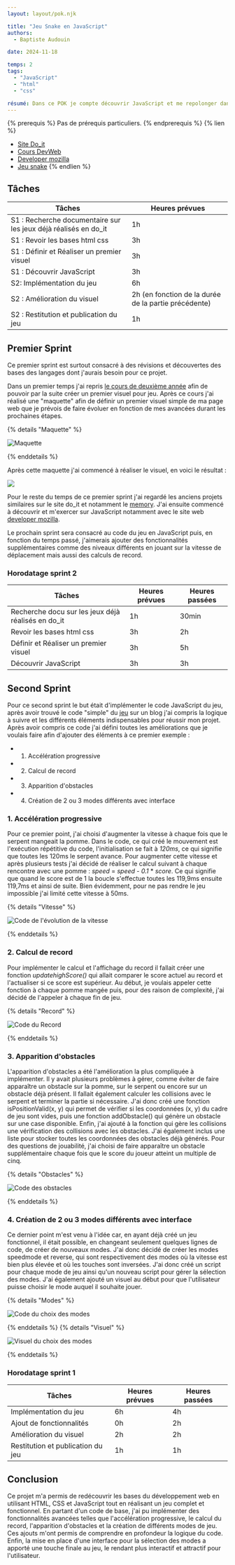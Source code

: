 ```yaml
---
layout: layout/pok.njk

title: "Jeu Snake en JavaScript"
authors:
  - Baptiste Audouin

date: 2024-11-18

temps: 2
tags:
  - "JavaScript"
  - "html"
  - "css"

résumé: Dans ce POK je compte découvrir JavaScript et me repolonger dans les cours de DevWeb de deuxième année. Pour ce faire je prévois de coder le jeu populaire Snake.
---
```


{% prerequis %}
Pas de prérequis particuliers.
{% endprerequis %}
{% lien %}
 - [Site Do_it](https://francoisbrucker.github.io/do-it/)
 - [Cours DevWeb](https://francoisbrucker.github.io/cours_informatique/enseignements/ecm/2A/option-web/)
 - [Developer mozilla](https://developer.mozilla.org/en-US/)
 - [Jeu snake](https://www.snake.fr)
{% endlien %}

## Tâches

| Tâches | Heures prévues |
| --------|-------- |
| S1 : Recherche documentaire  sur les jeux déjà réalisés en do_it | 1h |
| S1 : Revoir les bases html css | 3h |
| S1 : Définir et Réaliser un premier visuel | 3h |
| S1 : Découvrir JavaScript | 3h |
| S2: Implémentation du jeu | 6h |
| S2 : Amélioration du visuel | 2h (en fonction de la durée de la partie précédente) |
| S2 : Restitution et publication du jeu | 1h |


## Premier Sprint

Ce premier sprint est surtout consacré à des révisions et découvertes des bases des langages dont j'aurais besoin pour ce projet.

Dans un premier temps j'ai repris [le cours de deuxième année](https://francoisbrucker.github.io/cours_informatique/enseignements/ecm/2A/option-web/) afin de pouvoir par la suite créer un premier visuel pour jeu. 
Après ce cours j'ai réalisé une "maquette" afin de définir un premier visuel simple de ma page web que je prévois de faire évoluer en fonction de mes avancées durant les prochaines étapes.

{% details "Maquette" %}

![Maquette](./images/maquette_snake.png)

{% enddetails %}

Après cette maquette j'ai commencé à réaliser le visuel, en voici le résultat :

 <div><img src="./images/snake_visuel_1.png"></div>

Pour le reste du temps de ce premier sprint j'ai regardé les anciens projets similaires sur le site do_it et notamment le [memory](https://francoisbrucker.github.io/do-it/promos/2023-2024/William%20Lalanne/pok/temps-1/). J'ai ensuite commencé à découvrir et m'exercer sur JavaScript notamment avec le site web [developer mozilla](https://developer.mozilla.org/en-US/).

Le prochain sprint sera consacré au code du jeu en JavaScript puis, en fonction du temps passé, j'aimerais ajouter des fonctionnalités supplémentaires comme des niveaux différents en jouant sur la vitesse de déplacement mais aussi des calculs de record.

### Horodatage sprint 2
| Tâches | Heures prévues | Heures passées |
| --------|-------- |-------- |
| Recherche docu sur les jeux déjà réalisés en do_it | 1h | 30min |
| Revoir les bases html css | 3h | 2h |
| Définir et Réaliser un premier visuel | 3h | 5h |
| Découvrir JavaScript | 3h | 3h |


## Second Sprint

Pour ce second sprint le but était d'implémenter le code JavaScript du jeu, après avoir trouvé le code "simple" du [jeu](https://www.snake.fr) sur un blog j'ai compris la logique à suivre et les différents éléments indispensables pour réussir mon projet. Après avoir compris ce code j'ai défini toutes les améliorations que je voulais faire afin d'ajouter des éléments à ce premier exemple : 

 - 1. Accélération progressive
 - 2. Calcul de record
 - 3. Apparition d'obstacles
 - 4. Création de 2 ou 3 modes différents avec interface
 
### 1. Accélération progressive

Pour ce premier point, j'ai choisi d'augmenter la vitesse à chaque fois que le serpent mangeait la pomme. Dans le code, ce qui créé le mouvement est l'exécution répétitive du code, l'initialisation se fait à *120ms*, ce qui signifie que toutes les 120ms le serpent avance. Pour augmenter cette vitesse et après plusieurs tests j'ai décidé de réaliser le calcul suivant à chaque rencontre avec une pomme : *speed* = *speed* *-* *0.1* * *score*.
Ce qui signifie que quand le score est de 1 la boucle s'effectue toutes les 119,9ms ensuite 119,7ms et ainsi de suite. Bien évidemment, pour ne pas rendre le jeu impossible j'ai limité cette vitesse à 50ms.


{% details "Vitesse" %}

![Code de l'évolution de la vitesse](./images/code_vitesse.png)

{% enddetails %}

### 2. Calcul de record

Pour implémenter le calcul et l'affichage du record il fallait créer une fonction *updatehighScore()* qui allait comparer le score actuel au record et l'actualiser si ce score est supérieur. Au début, je voulais appeler cette fonction à chaque pomme mangée puis, pour des raison de complexité, j'ai décidé de l'appeler à chaque fin de jeu.

{% details "Record" %}

![Code du Record](./images/code_record.png)

{% enddetails %}

### 3. Apparition d'obstacles

L'apparition d'obstacles a été l'amélioration la plus compliquée à implémenter. Il y avait plusieurs problèmes à gérer, comme éviter de faire apparaître un obstacle sur la pomme, sur le serpent ou encore sur un obstacle déjà présent. Il fallait également calculer les collisions avec le serpent et terminer la partie si nécessaire.
J'ai donc créé une fonction isPositionValid(x, y) qui permet de vérifier si les coordonnées (x, y) du cadre de jeu sont vides, puis une fonction addObstacle() qui génère un obstacle sur une case disponible. Enfin, j'ai ajouté à la fonction qui gère les collisions une vérification des collisions avec les obstacles. J'ai également inclus une liste pour stocker toutes les coordonnées des obstacles déjà générés.
Pour des questions de jouabilité, j'ai choisi de faire apparaître un obstacle supplémentaire chaque fois que le score du joueur atteint un multiple de cinq.

{% details "Obstacles" %}

![Code des obstacles](./images/code_obstacles.png)

{% enddetails %}

### 4. Création de 2 ou 3 modes différents avec interface

Ce dernier point m'est venu à l'idée car, en ayant déjà créé un jeu fonctionnel, il était possible, en changeant seulement quelques lignes de code, de créer de nouveaux modes. J'ai donc décidé de créer les modes speedmode et reverse, qui sont respectivement des modes où la vitesse est bien plus élevée et où les touches sont inversées. J'ai donc créé un script pour chaque mode de jeu ainsi qu'un nouveau script pour gérer la sélection des modes.
J'ai également ajouté un visuel au début pour que l'utilisateur puisse choisir le mode auquel il souhaite jouer.

{% details "Modes" %}

![Code du choix des modes](./images/code_mode.png)

{% enddetails %}
{% details "Visuel" %}

![Visuel du choix des modes](./images/choix_mode.png)

{% enddetails %}


### Horodatage sprint 1
| Tâches | Heures prévues | Heures passées |
| --------|-------- |-------- |
| Implémentation du jeu | 6h | 4h |
| Ajout de fonctionnalités| 0h | 2h |
| Amélioration du visuel | 2h | 2h |
| Restitution et publication du jeu | 1h | 1h |

## Conclusion

Ce projet m'a permis de redécouvrir les bases du développement web en utilisant HTML, CSS et JavaScript tout en réalisant un jeu complet et fonctionnel. En partant d'un code de base, j'ai pu implémenter des fonctionnalités avancées telles que l'accélération progressive, le calcul du record, l'apparition d'obstacles et la création de différents modes de jeu.
Ces ajouts m'ont permis de comprendre en profondeur la logique du code. Enfin, la mise en place d'une interface pour la sélection des modes a apporté une touche finale au jeu, le rendant plus interactif et attractif pour l'utilisateur.